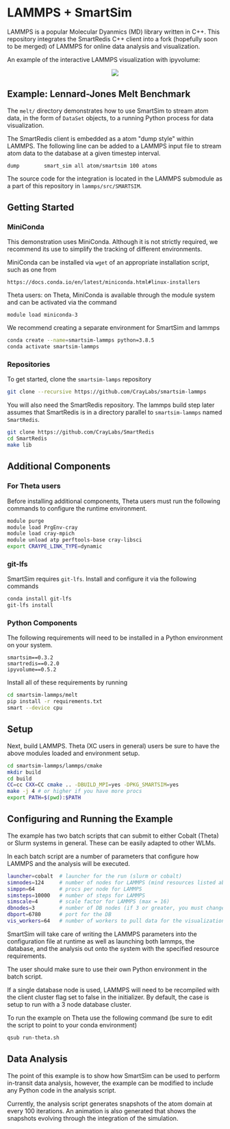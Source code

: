 
# LAMMPS + SmartSim

LAMMPS is a popular Molecular Dyanmics (MD) library written in C++. This
repository integrates the SmartRedis C++ client into a fork (hopefully soon
to be merged) of LAMMPS for online data analysis and visualization.

An example of the interactive LAMMPS visualization with ipyvolume:

<p align="center">
  <img src="https://user-images.githubusercontent.com/13009163/135548047-a9859fa3-fec6-4ead-97ff-eaf031baac3f.png"/>
</p>

## Example: Lennard-Jones Melt Benchmark

The ``melt/`` directory demonstrates how to use SmartSim to stream
atom data, in the form of ``DataSet`` objects, to a running Python process
for data visualization.

The SmartRedis client is embedded as a atom "dump style" within LAMMPS. The
following line can be added to a LAMMPS input file to stream atom data to the
database at a given timestep interval.

```text
dump		smart_sim all atom/smartsim 100 atoms
```

The source code for the integration is located in the LAMMPS submodule as a
part of this repository in ``lammps/src/SMARTSIM``.

## Getting Started

### MiniConda

This demonstration uses MiniConda. Although it is not strictly required, we recommend its use to simplify the tracking of different environments.

MiniConda can be installed via `wget` of an appropriate installation script, such as one from

 ```https://docs.conda.io/en/latest/miniconda.html#linux-installers```

Theta users: on Theta, MiniConda is available through the module system and can be activated via the command 

```module load miniconda-3```

We recommend creating a separate environment for SmartSim and lammps

```bash
conda create --name=smartsim-lammps python=3.8.5
conda activate smartsim-lammps 
```

### Repositories

To get started, clone the `smartsim-lamps` repository

```bash
git clone --recursive https://github.com/CrayLabs/smartsim-lammps
```

You will also need the SmartRedis repository. The lammps build step later assumes that SmartRedis is in a directory parallel to ``smartsim-lammps`` named ``SmartRedis``.

```bash
git clone https://github.com/CrayLabs/SmartRedis
cd SmartRedis
make lib
```

## Additional Components

### For Theta users

Before installing additional components, Theta users must run the following commands to configure the runtime environment.

```bash
module purge
module load PrgEnv-cray
module load cray-mpich
module unload atp perftools-base cray-libsci
export CRAYPE_LINK_TYPE=dynamic
```

### git-lfs

SmartSim requires `git-lfs`. Install and configure it via the following commands

```bash
conda install git-lfs
git-lfs install
```

### Python Components

The following requirements will need to be installed in a Python environment on your system.

```text
smartsim==0.3.2
smartredis==0.2.0
ipyvolume==0.5.2
```

Install all of these requirements by running

```bash
cd smartsim-lammps/melt
pip install -r requirements.txt
smart --device cpu
```

## Setup


Next, build LAMMPS. Theta (XC users in general) users be sure to have the above
modules loaded and environment setup.

```bash
cd smartsim-lammps/lammps/cmake
mkdir build 
cd build
CC=cc CXX=CC cmake .. -DBUILD_MPI=yes -DPKG_SMARTSIM=yes
make -j 4 # or higher if you have more procs
export PATH=$(pwd):$PATH
```

## Configuring and Running the Example

The example has two batch scripts that can submit to either Cobalt (Theta)
or Slurm systems in general. These can be easily adapted to other WLMs.

In each batch script are a number of parameters that configure how LAMMPS
and the analysis will be executed.

```bash
launcher=cobalt  # launcher for the run (slurm or cobalt)
simnodes=124     # number of nodes for LAMMPS (mind resources listed above)
simppn=64        # procs per node for LAMMPS
simsteps=10000   # number of steps for LAMMPS
simscale=4       # scale factor for LAMMPS (max = 16)
dbnodes=3        # number of DB nodes (if 3 or greater, you must change cluster flag in analysis script)
dbport=6780      # port for the DB
vis_workers=64   # number of workers to pull data for the visualization (max = nproc on single node)
```

SmartSim will take care of writing the LAMMPS parameters into the configuration
file at runtime as well as launching both lammps, the database, and the analysis
out onto the system with the specified resource requirements.

The user should make sure to use their own Python environment in the batch script.

If a single database node is used, LAMMPS will need to be recompiled with the client
cluster flag set to false in the initializer. By default, the case is setup to run
with a 3 node database cluster.

To run the example on Theta use the following command (be sure to edit the script to point to your conda environment)

```bash
qsub run-theta.sh
```

## Data Analysis

The point of this example is to show how SmartSim can be used to perform in-transit
data analysis, however, the example can be modified to include any Python code in
the analysis script.

Currently, the analysis script generates snapshots of the atom domain at every 100 iterations.
An animation is also generated that shows the snapshots evolving through the integration
of the simulation.



